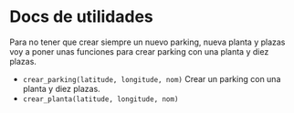 # Docs de utilidades

Para no tener que crear siempre un nuevo parking, nueva planta y plazas voy a poner unas funciones para crear parking con una planta y diez plazas.

- `crear_parking(latitude, longitude, nom)` Crear un parking con una planta y diez plazas.
- `crear_planta(latitude, longitude, nom)`
